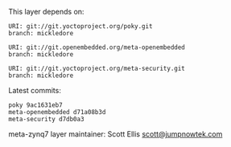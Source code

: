 This layer depends on:

    URI: git://git.yoctoproject.org/poky.git
    branch: mickledore

    URI: git://git.openembedded.org/meta-openembedded
    branch: mickledore

    URI: git://git.yoctoproject.org/meta-security.git
    branch: mickledore

Latest commits:

    poky 9ac1631eb7
    meta-openembedded d71a08b3d
    meta-security d7db0a3

meta-zynq7 layer maintainer: Scott Ellis <scott@jumpnowtek.com>
